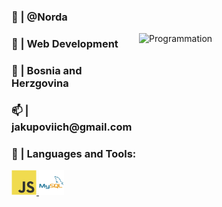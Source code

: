 
<h3 align="left">👋 | @Norda</h1> <img type="video/mp4" align="right" src="https://media.tenor.com/d6e-Rvp97dEAAAAM/monkey-gangster-monkey.gif" alt="Programmation" width="300" height="200"/>
<h3 align="left">👀 | Web Development</h3>
<h3 align="left">🌱 | Bosnia and Herzgovina </h3>
<h3 align="left">📫 | jakupoviich@gmail.com</h3>




<h3 align="left">🔧 | Languages and Tools:</h3>
<p align="left">  </a> <a href="https://developer.mozilla.org/en-US/docs/Web/JavaScript" target="_blank" rel="noreferrer"> <img src="https://raw.githubusercontent.com/devicons/devicon/master/icons/javascript/javascript-original.svg" alt="javascript" width="40" height="40"/> </a> <a href="https://www.mysql.com/" target="_blank" rel="noreferrer"> <img src="https://raw.githubusercontent.com/devicons/devicon/master/icons/mysql/mysql-original-wordmark.svg" alt="mysql" width="40" height="40"/> </a> </p>
